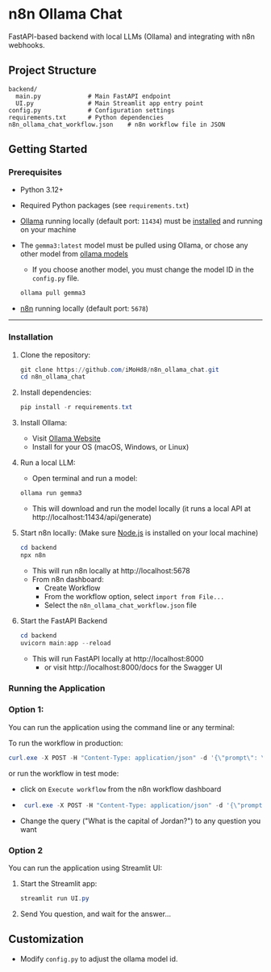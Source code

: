 # n8n Ollama Chat

FastAPI-based backend with local LLMs (Ollama) and integrating with n8n webhooks.

## Project Structure
```
backend/
  main.py             # Main FastAPI endpoint
  UI.py               # Main Streamlit app entry point  
config.py             # Configuration settings
requirements.txt      # Python dependencies
n8n_ollama_chat_workflow.json    # n8n workflow file in JSON
```


## Getting Started

### Prerequisites
- Python 3.12+
- Required Python packages (see `requirements.txt`)
- [Ollama](https://ollama.com/) running locally (default port: `11434`) must be [installed](https://ollama.com/download) and running on your machine
- The `gemma3:latest` model must be pulled using Ollama, or chose any other model from [ollama models](https://ollama.com/search)
    - If you choose another model, you must change the model ID in the `config.py` file.

    ```powershell
    ollama pull gemma3
    ```

- [n8n](https://n8n.io/) running locally (default port: `5678`)

---

### Installation
1. Clone the repository:
   ```powershell
   git clone https://github.com/iMoHd8/n8n_ollama_chat.git
   cd n8n_ollama_chat
   ```

2. Install dependencies:
   ```powershell
   pip install -r requirements.txt
   ```

3. Install Ollama:
    - Visit [Ollama Website](https://ollama.com/download)
    - Install for your OS (macOS, Windows, or Linux)

4. Run a local LLM:
    - Open terminal and run a model:
    ```powershell
    ollama run gemma3
    ```
    - This will download and run the model locally (it runs a local API at http://localhost:11434/api/generate)

5. Start n8n locally: (Make sure [Node.js](https://nodejs.org/en/download) is installed on your local machine)
    ```powershell
    cd backend
    npx n8n
    ```
    - This will run n8n locally at http://localhost:5678
    - From n8n dashboard:
        - Create Workflow
        - From the workflow option, select `import from File...`
        - Select the `n8n_ollama_chat_workflow.json` file


6. Start the FastAPI Backend
    ```powershell
    cd backend
    uvicorn main:app --reload
    ```
    - This will run FastAPI locally at http://localhost:8000
        - or visit http://localhost:8000/docs for the Swagger UI
    

### Running the Application
### Option 1:
You can run the application using the command line or any terminal:

To run the workflow in production:
```powershell
curl.exe -X POST -H "Content-Type: application/json" -d '{\"prompt\": \"What is the capital of Jordan?\"}' http://localhost:5678/webhook/generate
```

or run the workflow in test mode:
- click on `Execute workflow` from the n8n workflow dashboard

-  ```powershell
    curl.exe -X POST -H "Content-Type: application/json" -d '{\"prompt\": \"What is the capital of Jordan?\"}' http://localhost:5678/webhook-test/generate
    ```
- Change the query ("What is the capital of Jordan?") to any question you want


### Option 2
You can run the application using Streamlit UI:
1. Start the Streamlit app:
   ```powershell
   streamlit run UI.py
   ```

2. Send You question, and wait for the answer...


## Customization
- Modify `config.py` to adjust the ollama model id.

